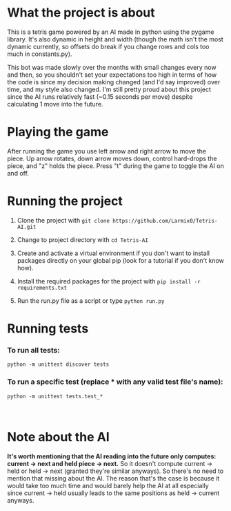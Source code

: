 # What the project is about
This is a tetris game powered by an AI made in python using the pygame library. It's also dynamic in height and width (though the math isn't the most dynamic currently, so offsets do break if you change rows and cols too much in constants.py).

This bot was made slowly over the months with small changes every now and then, so you shouldn't set your expectations too high in terms of how the code is since my decision making changed (and I'd say improved) over time, and my style also changed.
I'm still pretty proud about this project since the AI runs relatively fast (~0.15 seconds per move) despite calculating 1 move into the future.

# Playing the game
After running the game you use left arrow and right arrow to move the piece. Up arrow rotates, down arrow moves down, control hard-drops the piece, and "z" holds the piece. Press "t" during the game to toggle the AI on and off.

# Running the project

1. Clone the project with `git clone https://github.com/Larmix0/Tetris-AI.git`

2. Change to project directory with `cd Tetris-AI`

3. Create and activate a virtual environment if you don't want to install packages directly on your global pip (look for a tutorial if you don't know how).

4. Install the required packages for the project with `pip install -r requirements.txt`

5. Run the run.py file as a script or type `python run.py`

# Running tests
### To run all tests:
```
python -m unittest discover tests
```

### To run a specific test (replace * with any valid test file's name):
```
python -m unittest tests.test_*
```

<br>

# Note about the AI
**It's worth mentioning that the AI reading into the future only computes: current -> next and held piece -> next.** So it doesn't compute current -> held or held -> next (granted they're similar anyways). So there's no need to mention that missing about the AI. The reason that's the case is because it would take too much time and would barely help the AI at all especially since current -> held usually leads to the same positions as held -> current anyways.
